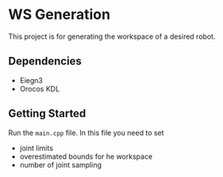 # WS Generation
This project is for generating the workspace of a desired robot.
## Dependencies
- Eiegn3
- Orocos KDL

## Getting Started
Run the `main.cpp` file.
In this file you need to set
- joint limits
- overestimated bounds for he workspace
- number of joint sampling